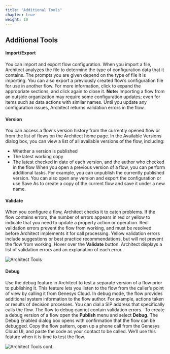 ```yaml
---
title: "Additional Tools"
chapter: true
weight: 10
---
```

## Additional Tools

#### Import/Export

You can import and export flow configuration. When you import a file, Architect analyzes the file to determine the type of configuration data that it contains. The prompts you are given depend on the type of file it is importing. You can also export a previously created flow’s configuration file for use in another flow. For more information, click to expand the appropriate sections, and click again to close it.
**Note:** Importing a flow from an outside organization may require some configuration updates; even for items such as data actions with similar names. Until you update any configuration issues, Architect returns validation errors in the flow.

#### Version

You can access a flow's version history from the currently opened flow or from the list of flows on the Architect home page. In the Available Versions dialog box, you can view a list of all available versions of the flow, including:
* Whether a version is published
* The latest working copy
* The latest checked in date of each version, and the author who checked in the flow
When you open a previous version of a flow, you can perform additional tasks. For example, you can unpublish the currently published version. You can also open any version and export the configuration or use Save As to create a copy of the current flow and save it under a new name.

#### Validate

When you configure a flow, Architect checks it to catch problems. If the flow contains errors, the number of errors appears in red or yellow to indicate that you need to update a property action or operation. Red validation errors prevent the flow from working, and must be resolved before Architect implements it for call processing. Yellow validation errors include suggestions or best practice recommendations, but will not prevent the flow from working.
Hover over the **Validate** button. Architect displays a list of validation errors and an explanation of each error.

![Architect Tools](/images/Tools.jpg)

#### Debug

Use the debug feature in Architect to test a separate version of a flow prior to publishing it. This feature lets you listen to the flow from the caller’s point of view by calling it from Genesys Cloud. In debug mode, the flow provides additional system information to the flow author. For example, actions taken or results of decision processes. You can dial a SIP address that specifically calls the flow. The flow to debug cannot contain validation errors. 
To create a debug version of a flow open the **Publish** menu and select **Debug.** The Debug Enabled dialog box opens with confirmation that the flow can be debugged. Copy the flow pattern, open up a phone call from the Genesys Cloud UI, and paste the code as your contact to be called. We’ll use this feature when it is time to test the flow.

![Architect Tools cont.](/images/Debug.jpg)